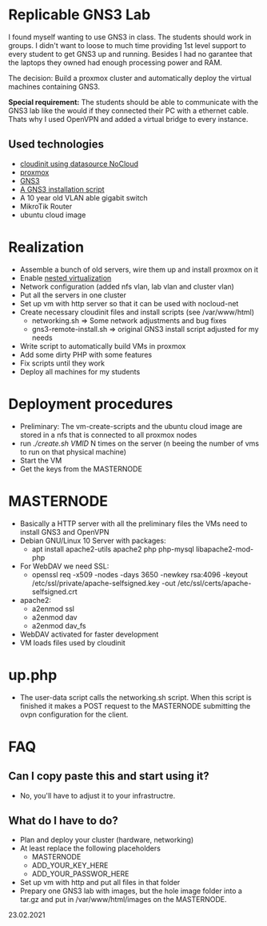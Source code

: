 # Replicable GNS3 Lab

I found myself wanting to use GNS3 in class. The students should work in groups. I didn't want to loose to much time providing 1st level support to every student to get GNS3 up and running. Besides I had no garantee that the laptops they owned had enough processing power and RAM. 

The decision: Build a proxmox cluster and automatically deploy the virtual machines containing GNS3. 

**Special requirement:** The students should be able to communicate with the GNS3 lab like the would if they connected their PC with a ethernet cable. Thats why I used OpenVPN and added a virtual bridge to every instance. 

## Used technologies
 - [cloudinit using datasource NoCloud](https://cloudinit.readthedocs.io/en/latest/topics/datasources/nocloud.html)
 - [proxmox](https://www.proxmox.com/de/)
 - [GNS3](https://github.com/GNS3/gns3-gui/releases)
 - [A GNS3 installation script](https://docs.gns3.com/docs/getting-started/installation/remote-server/)
 - A 10 year old VLAN able gigabit switch
 - MikroTik Router
 - ubuntu cloud image

# Realization
 - Assemble a bunch of old servers, wire them up and install proxmox on it
 - Enable [nested virtualization](https://pve.proxmox.com/wiki/Nested_Virtualization)
 - Network configuration (added nfs vlan, lab vlan and cluster vlan)
 - Put all the servers in one cluster
 - Set up vm with http server so that it can be used with nocloud-net
 - Create necessary cloudinit files and install scripts (see /var/www/html)
     + networking.sh => Some network adjustments and bug fixes
     + gns3-remote-install.sh => original GNS3 install script adjusted for my needs
 - Write script to automatically build VMs in proxmox
 - Add some dirty PHP with some features
 - Fix scripts until they work
 - Deploy all machines for my students

# Deployment procedures
 - Preliminary: The vm-create-scripts and the ubuntu cloud image are stored in a nfs that is connected to all proxmox nodes
 - run _./create.sh VMID_ N times on the server (n beeing the number of vms to run on that physical machine)
 - Start the VM
 - Get the keys from the MASTERNODE

# MASTERNODE
- Basically a HTTP server with all the preliminary files the VMs need to install GNS3 and OpenVPN
 - Debian GNU/Linux 10 Server with packages:
     + apt install apache2-utils apache2 php php-mysql libapache2-mod-php
 - For WebDAV we need SSL:
     + openssl req -x509 -nodes -days 3650 -newkey rsa:4096 -keyout /etc/ssl/private/apache-selfsigned.key -out /etc/ssl/certs/apache-selfsigned.crt
 - apache2:
     + a2enmod ssl
     + a2enmod dav
     + a2enmod dav_fs
 - WebDAV activated for faster development
 - VM loads files used by cloudinit

# up.php
 - The user-data script calls the networking.sh script. When this script is finished it makes a POST request to the MASTERNODE submitting the ovpn configuration for the client.

# FAQ
## Can I copy paste this and start using it?
 - No, you'll have to adjust it to your infrastructre.  

## What do I have to do?
 - Plan and deploy your cluster (hardware, networking)
 - At least replace the following placeholders
     + MASTERNODE
     + ADD_YOUR_KEY_HERE
     + ADD_YOUR_PASSWOR_HERE
 - Set up vm with http and put all files in that folder
 - Prepary one GNS3 lab with images, but the hole image folder into a tar.gz and put in /var/www/html/images on the MASTERNODE. 

23.02.2021